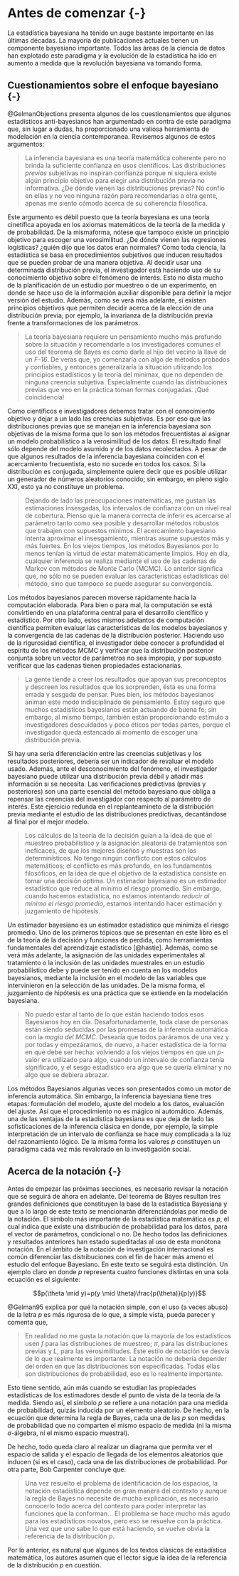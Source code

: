 

# Antes de comenzar {-}

La estadística bayesiana ha tenido un auge bastante importante en las últimas décadas. La mayoría de publicaciones actuales tienen un componente bayesiano importante. Todos las áreas de la ciencia de datos han explotado este paradigma y la evolución de la estadística ha ido en aumento a medida que la revolución bayesiana va tomando forma. 

## Cuestionamientos sobre el enfoque bayesiano {-}

@GelmanObjections presenta algunos de los cuestionamientos que algunos estadísticos anti-bayesianos han argumentado en contra de este paradigma que, sin lugar a dudas, ha proporcionado una valiosa herramienta de modelación en la ciencia contemporanea. Revisemos algunos de estos argumentos: 

> La inferencia bayesiana es una teoría matemática coherente pero no brinda la suficiente confianza en usos científicos. Las distribuciones *previas* subjetivas no inspiran confianza porque ni siquiera existe algún principio objetivo para elegir una distribución previa no informativa. ¿De dónde vienen las distribuciones previas? No confío en ellas y no veo ninguna razón para recomendarlas a otra gente, apenas me siento cómodo acerca de su coherencia filosófica.

Este argumento es débil puesto que la teoría bayesiana es una teoría cinetífica apoyada en los axiomas matemáticos de la teoría de la medida y de probabilidad. De la mismaforma, nótese que tampoco existe un principio objetivo para escoger una verosimilitud. ¿De dónde vienen las regresiones logísticas? ¿quién dijo que los datos eran normales? Como toda ciencia, la estadística se basa en procedimientos subjetivos que inducen resultados que se pueden probar de una manera objetiva. Al decidir usar una determinada distribución previa, el investigador está haciendo uso de su conocimiento objetivo sobre el fenómeno de interés. Esto no dista mucho de la planificación de un estudio por muestreo o de un experimento, en donde se hace uso de la información auxiliar disponible para definir la mejor versión del estudio. Además, como se verá más adelante, sí existen principios objetivos que permiten decidir acerca de la elección de una distribución previa; por ejemplo, la invarianza de la distribución previa frente a transformaciones de los parámetros.

> La teoría bayesiana requiere un pensamiento mucho más profundo sobre la situación y recomendarle a los investigadores comunes el uso del teorema de Bayes es como darle al hijo del vecino la llave de un *F-16*. De veras que, yo comenzaría con algo de métodos probados y confiables, y entonces generalizaría la situación utilizando los principios estadísticos y la teoría del minimax, que no dependen de ninguna creencia subjetiva. Especialmente cuando las distribuciones previas que veo en la práctica toman formas conjugadas. ¡Qué coincidencia!

Como científicos e investigadores debemos tratar con el conocimiento objetivo y dejar a un lado las creencias subjetivas. Es por eso que las distribuciones previas que se manejan en la inferencia bayesiana son objetivas de la misma forma que lo son los métodos frecuentistas al asignar un modelo probabilístico a la verosimilitud de los datos. El resultado final sólo depende del modelo asumido y de los datos recolectados. A pesar de que algunos resultados de la inferencia bayesiana coinciden con el acercamiento frecuentista, esto no sucede en todos los casos. Si la distribución es conjugada, simplemente quiere decir que es posible utilizar un generador de números aleatorios conocido; sin embargo, en pleno siglo XXI, esto ya no constituye un problema.

> Dejando de lado las preocupaciones matemáticas, me gustan las estimaciones insesgadas, los intervalos de confianza con un nivel real de cobertura. Pienso que la manera correcta de inferir es acercarse al parámetro tanto como sea posible y desarrollar métodos robustos que trabajen con supuestos mínimos. El acercamiento bayesiano intenta aproximar el insesgamiento, mientras asume supuestos más y más fuertes. En los viejos tiempos, los métodos Bayesianos por lo menos tenían la virtud de estar matemáticamente limpios. Hoy en día, cualquier inferencia se realiza mediante el uso de las cadenas de Markov con métodos de Monte Carlo (MCMC). Lo anterior significa que, no sólo no se pueden evaluar las características estadísticas del método, sino que tampoco se puede asegurar su convergencia.

Los métodos bayesianos parecen moverse rápidamente hacia la computación elaborada. Para bien o para mal, la computación se está convirtiendo en una plataforma central para el desarrollo científico y estadístico. Por otro lado, estos mismos adelantos de computación científica permiten evaluar las características de los modelos bayesianos y la convergencia de las cadenas de la distribución posterior. Haciendo uso de la rigurosidad científica, el investigador debe conocer a profundidad el espíritu de los métodos MCMC y verificar que la distribución posterior conjunta sobre un vector de parámetros no sea impropia, y por supuesto verificar que las cadenas tienen propiedades estacionarias.

> La gente tiende a creer los resultados que apoyan sus preconceptos y descreen los resultados que los sorprenden, ésta es una forma errada y sesgada de pensar. Pues bien, los métodos bayesianos animan este modo indisciplinado de pensamiento. Estoy seguro que muchos estadísticos bayesianos están actuando de buena fe; sin embargo, al mismo tiempo, también están proporcionando estímulo a investigadores descuidados y poco éticos por todas partes, porque el investigador queda estancado al momento de escoger una distribución previa.

Si hay una seria diferenciación entre las creencias subjetivas y los resultados posteriores, debería ser un indicador de revaluar el modelo usado. Además, ante el desconocimiento del fenómeno, el investigador bayesiano puede utilizar una distribución previa débil y añadir más información si se necesita. Las verificaciones predictivas (previas y posteriores) son una parte esencial del método bayesiano que obliga a repensar las creencias del investigador con respecto al parámetro de interés. Este ejercicio redunda en el replanteamineto de la distribución previa mediante el estudio de las distribuciones predictivas, decantándose al final por el mejor modelo.

> Los cálculos de la teoría de la decisión guían a la idea de que el muestreo probabilístico y la asignación aleatoria de tratamientos son ineficaces, de que los mejores diseños y muestras son los determinísticos. No tengo ningún conflicto con estos cálculos matemáticos; el conflicto es más profundo, en los fundamentos filosóficos, en la idea de que el objetivo de la estadística consiste en tomar una decisión óptima. Un estimador bayesiano es un estimador estadístico que reduce al mínimo el riesgo promedio. Sin embargo, cuando hacemos estadística, no estamos intentando *reducir al mínimo el riesgo promedio*, estamos intentando hacer estimación y juzgamiento de hipótesis.

Un estimador bayesiano es un estimador estadístico que minimiza el riesgo promedio. Uno de los primeros tópicos que se presentan en este libro es el de la teoría de la decisión y funciones de perdida, como herramientas fundamentales del aprendizaje estadístico [@hastie]. Además, como se verá más adelante, la asignación de las unidades experimentales al tratamiento o la inclusión de las unidades muestrales en un estudio probabilístico debe y puede ser tenido en cuenta en los modelos bayesianos, mediante la inclusión en el modelo de las variables que intervinieron en la selección de las unidades. De la misma forma, el juzgamiento de hipótesis es una práctica que se extiende en la modelación bayesiana.

> No puedo estar al tanto de lo que están haciendo todos esos Bayesianos hoy en día. Desafortunadamente, toda clase de personas están siendo seducidas por las promesas de la inferencia automática con la *magia del MCMC*. Desearía que todos paráramos de una vez y por todas y empezáramos, de nuevo, a hacer estadística de la forma en que debe ser hecha: volviendo a los viejos tiempos en que un $p$-valor era utilizado para algo, cuando un intervalo de confianza tenía significado, y el sesgo estadístico era algo que se quería eliminar y no algo que se debiera abrazar.

Los métodos Bayesianos algunas veces son presentados como un motor de inferencia automática. Sin embargo, la inferencia bayesiana tiene tres etapas: formulación del modelo, ajuste del modelo a los datos, evaluación del ajuste. Así que el procedimiento no es mágico ni automático. Además, una de las ventajas de la estadística bayesiana es que deja de lado las sofisticaciones de la inferencia clásica en donde, por ejemplo, la simple interpretación de un intervalo de confianza se hace muy complicada a la luz del razonamiento lógico. De la misma forma los valores $p$ constituyen un paradigma cada vez más revalorado en la investigación social. 

## Acerca de la notación {-}

Antes de empezar las próximas secciones, es necesario revisar la
notación que se seguirá de ahora en adelante. Del teorema de Bayes
resultan tres grandes definiciones que constituyen la base de la
estadística Bayesiana y que a lo largo de este texto se mencionarán
diferenciándolas por medio de la notación. El símbolo más importante de
la estadística matemática es $p$, el cual indica que existe una
distribución de probabilidad para los datos, para el vector de
parámetros, condicional o no. De hecho todos las definiciones y
resultados anteriores han estado supeditadas al uso de esta monótona
notación. En el ámbito de la notación de investigación internacional es
común diferenciar las distribuciones con el fin de hacer más ameno el
estudio del enfoque Bayesiano. En este texto se seguirá esta distinción.
Un ejemplo claro en donde $p$ representa cuatro funciones distintas en
una sola ecuación es el siguiente:

$$p(\theta \mid y)=p(y \mid \theta)\frac{p(\theta)}{p(y)}$$

@Gelman95 explica por qué la notación simple, con el uso (a
veces abuso) de la letra $p$ es más rigurosa de lo que, a simple vista,
pueda parecer y comenta que,

> En realidad no me gusta la notación que la mayoría de los estadísticos usen $f$ para las distribuciones de muestreo; $\pi$, para las distribuciones previas y $L$, para las verosimilitudes. Este estilo de notación se desvía de lo que realmente es importante. La notación no debería depender del orden en que las distribuciones son especificadas. Todas ellas son distribuciones de probabilidad, eso es lo realmente importante.

Esto tiene sentido, aún más cuando se estudian las propiedades
estadísticas de los estimadores desde el punto de vista de la teoría de
la medida. Siendo así, el símbolo $p$ se refiere a una notación para una
medida de probabilidad, quizás inducida por un elemento aleatorio. De
hecho, en la ecuación que determina la regla de Bayes, cada una de las
$p$ son medidas de probabilidad que no comparten el mismo espacio de
medida (ni la misma $\sigma$-álgebra, ni el mismo espacio muestral).

De hecho, todo queda claro al realizar un diagrama que permita ver el
espacio de salida y el espacio de llegada de los elementos aleatorios
que inducen (si es el caso), cada una de las distribuciones de
probabilidad. Por otra parte, Bob Carpenter concluye que:

> Una vez resuelto el problema de identificación de los espacios, la notación estadística depende en gran manera del contexto y aunque la regla de Bayes no necesite de mucha explicación, es necesario conocerlo todo acerca del contexto para poder interpretar las funciones que la conforman... El problema se hace mucho más agudo para los estadísticos novatos, pero eso se resuelve con la práctica. Una vez que uno sabe lo que está haciendo, se vuelve obvia la referencia de la distribución $p$.

Por lo anterior, es natural que algunos de los textos clásicos de
estadística matemática, los autores asumen que el lector sigue la idea
de la referencia de la distribución $p$ en cuestión.
